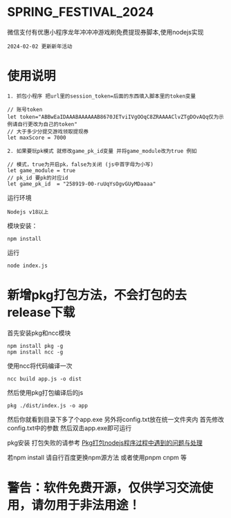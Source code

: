 # SPRING_FESTIVAL_2024
微信支付有优惠小程序龙年冲冲冲游戏刷免费提现券脚本,使用nodejs实现

```text
2024-02-02 更新新年活动
```
# 使用说明
```text
1. 抓包小程序 把url里的session_token=后面的东西填入脚本里的token变量

// 账号token
let token="ABBwEaIDAAABAAAAAAB8670JETviIVgOOqC8ZRAAAAClvZTgDOvAQq仅为示例请自行更改为自己的token"
// 大于多少分提交游戏领取提现券
let maxScore = 7000

2. 如果要玩pk模式 就修改game_pk_id变量 并将game_module改为true 例如

// 模式，true为开启pk，false为关闭 (js中首字母为小写)
let game_module = true
// pk_id 要pk的对应id
let game_pk_id  = "258919-00-ruUqYsOgvGUyMDaaaa"

```
运行环境
```text
Nodejs v18以上
```

模块安装：
```text
npm install
```

运行
```text
node index.js
```

#  新增pkg打包方法，不会打包的去release下载
首先安装pkg和ncc模块
```text
npm install pkg -g
npm install ncc -g
```
使用ncc将代码编译一次
```text
ncc build app.js -o dist
```
然后使用pkg打包编译后的js
```text
pkg ./dist/index.js -o app
```

然后你就看到目录下多了个app.exe 另外将config.txt放在统一文件夹内
首先修改config.txt中的参数 然后双击app.exe即可运行


pkg安装 打包失败的请参考
[Pkg打包nodejs程序过程中遇到的问题与处理](https://blog.csdn.net/qq_37887537/article/details/109692670)


若npm install 请自行百度更换npm源方法 或者使用pnpm cnpm 等

#  警告：软件免费开源，仅供学习交流使用，请勿用于非法用途！